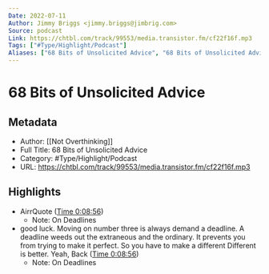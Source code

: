 ```yaml
---
Date: 2022-07-11
Author: Jimmy Briggs <jimmy.briggs@jimbrig.com>
Source: podcast
Link: https://chtbl.com/track/99553/media.transistor.fm/cf22f16f.mp3
Tags: ["#Type/Highlight/Podcast"]
Aliases: ["68 Bits of Unsolicited Advice", "68 Bits of Unsolicited Advice"]
---
```

# 68 Bits of Unsolicited Advice

## Metadata
- Author: [[Not Overthinking]]
- Full Title: 68 Bits of Unsolicited Advice
- Category: #Type/Highlight/Podcast
- URL: https://chtbl.com/track/99553/media.transistor.fm/cf22f16f.mp3

## Highlights
- AirrQuote ([Time 0:08:56](https://www.airr.io/quote/5f37243aa7c7e0ae0a99a87e))
    - Note: On Deadlines
- good luck. Moving on number three is always demand a deadline. A deadline weeds out the extraneous and the ordinary. It prevents you from trying to make it perfect. So you have to make a different Different is better. Yeah, Back ([Time 0:08:56](https://www.airr.io/quote/5edc26024a3a2c2245473960))
    - Note: On Deadlines
